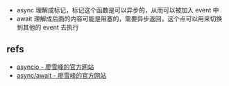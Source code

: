 - async 理解成标记，标记这个函数是可以异步的，从而可以被加入 event 中
- await 理解成后面的内容可能是阻塞的，需要异步返回，这个点可以用来切换到其他的 event 去执行


## refs

- [asyncio - 廖雪峰的官方网站](https://www.liaoxuefeng.com/wiki/0014316089557264a6b348958f449949df42a6d3a2e542c000/001432090954004980bd351f2cd4cc18c9e6c06d855c498000)
- [async/await - 廖雪峰的官方网站](https://www.liaoxuefeng.com/wiki/0014316089557264a6b348958f449949df42a6d3a2e542c000/00144661533005329786387b5684be385062a121e834ac7000)
